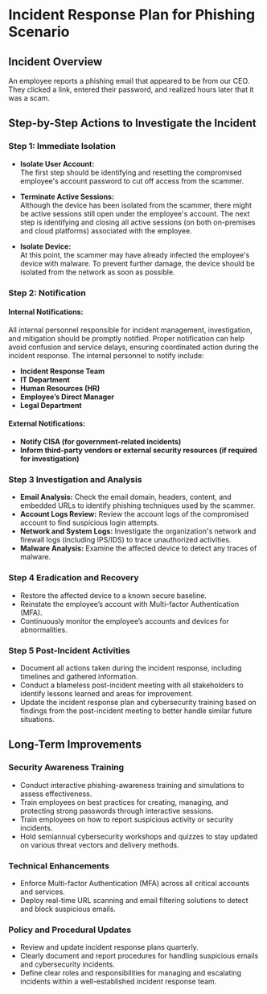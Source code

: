 # Incident Response Plan for Phishing Scenario

## Incident Overview
An employee reports a phishing email that appeared to be from our CEO. They clicked a link, entered their password, and realized hours later that it was a scam.

## Step-by-Step Actions to Investigate the Incident

### Step 1: Immediate Isolation

- **Isolate User Account:**  
The first step should be identifying and resetting the compromised employee's account password to cut off access from the scammer.

- **Terminate Active Sessions:**  
Although the device has been isolated from the scammer, there might be active sessions still open under the employee's account. The next step is identifying and closing all active sessions (on both on-premises and cloud platforms) associated with the employee.

- **Isolate Device:**  
At this point, the scammer may have already infected the employee's device with malware. To prevent further damage, the device should be isolated from the network as soon as possible.

### Step 2: Notification

#### Internal Notifications:

All internal personnel responsible for incident management, investigation, and mitigation should be promptly notified. Proper notification can help avoid confusion and service delays, ensuring coordinated action during the incident response. The internal personnel to notify include:

- **Incident Response Team**
- **IT Department**
- **Human Resources (HR)**
- **Employee’s Direct Manager**
- **Legal Department**

#### External Notifications:
- **Notify CISA (for government-related incidents)**
- **Inform third-party vendors or external security resources (if required for investigation)**

### Step 3 Investigation and Analysis

- **Email Analysis:** Check the email domain, headers, content, and embedded URLs to identify phishing techniques used by the scammer.
- **Account Logs Review:** Review the account logs of the compromised account to find suspicious login attempts.
- **Network and System Logs:** Investigate the organization's network and firewall logs (including IPS/IDS) to trace unauthorized activities.
- **Malware Analysis:** Examine the affected device to detect any traces of malware.

### Step 4 Eradication and Recovery

- Restore the affected device to a known secure baseline.
- Reinstate the employee’s account with Multi-factor Authentication (MFA).
- Continuously monitor the employee’s accounts and devices for abnormalities.

### Step 5 Post-Incident Activities

- Document all actions taken during the incident response, including timelines and gathered information.
- Conduct a blameless post-incident meeting with all stakeholders to identify lessons learned and areas for improvement.
- Update the incident response plan and cybersecurity training based on findings from the post-incident meeting to better handle similar future situations.

## Long-Term Improvements

### Security Awareness Training

- Conduct interactive phishing-awareness training and simulations to assess effectiveness.
- Train employees on best practices for creating, managing, and protecting strong passwords through interactive sessions.
- Train employees on how to report suspicious activity or security incidents.
- Hold semiannual cybersecurity workshops and quizzes to stay updated on various threat vectors and delivery methods.

### Technical Enhancements
- Enforce Multi-factor Authentication (MFA) across all critical accounts and services.
- Deploy real-time URL scanning and email filtering solutions to detect and block suspicious emails.

### Policy and Procedural Updates
- Review and update incident response plans quarterly.
- Clearly document and report procedures for handling suspicious emails and cybersecurity incidents.
- Define clear roles and responsibilities for managing and escalating incidents within a well-established incident response team.
